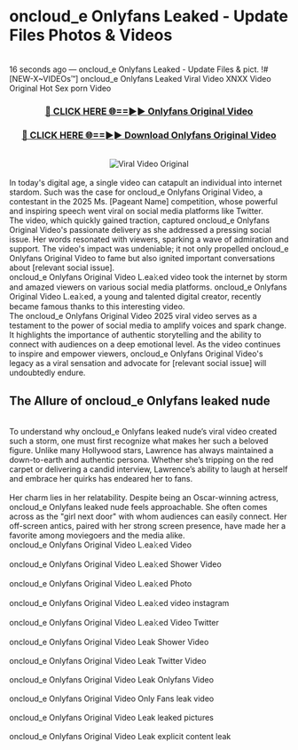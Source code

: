 # oncloud_e Onlyfans Leaked - Update Files Photos & Videos 
<br>
16 seconds ago — oncloud_e Onlyfans Leaked - Update Files & pict. !#[NEW-X~VIDEOs™] oncloud_e Onlyfans Leaked Viral Video XNXX Video Original Hot Sex porn Video
<br>
<div align="center">
<h3><a href="http://freeplayer.one?title=oncloud_e&ref=25OR" rel="nofollow">🔴 CLICK HERE 🌐==►► Onlyfans Original Video</a></h3>
<h3><a href="http://freeplayer.one?title=oncloud_e&ref=25OR" rel="nofollow">🔴 CLICK HERE 🌐==►► Download Onlyfans Original Video</a></h3>
<br>
<a href="http://freeplayer.one?title=oncloud_e&ref=25OR" rel="nofollow" data-target="animated-image.originalLink"><img src="https://i.ibb.co.com/xMMVF88/686577567.gif" alt="Viral Video Original" style="max-width: 100%; display: inline-block;" data-target="animated-image.originalImage"></a>
</div>
<br>
In today's digital age, a single video can catapult an individual into internet stardom. Such was the case for oncloud_e Onlyfans Original Video, a contestant in the 2025 Ms. [Pageant Name] competition, whose powerful and inspiring speech went viral on social media platforms like Twitter.
<br>
The video, which quickly gained traction, captured oncloud_e Onlyfans Original Video's passionate delivery as she addressed a pressing social issue. Her words resonated with viewers, sparking a wave of admiration and support. The video's impact was undeniable; it not only propelled oncloud_e Onlyfans Original Video to fame but also ignited important conversations about [relevant social issue].
<br>
oncloud_e Onlyfans Original Video L.ea𝚔ed video took the internet by storm and amazed viewers on various social media platforms. oncloud_e Onlyfans Original Video L.ea𝚔ed, a young and talented digital creator, recently became famous thanks to this interesting video.
<br>
The oncloud_e Onlyfans Original Video 2025 viral video serves as a testament to the power of social media to amplify voices and spark change. It highlights the importance of authentic storytelling and the ability to connect with audiences on a deep emotional level. As the video continues to inspire and empower viewers, oncloud_e Onlyfans Original Video's legacy as a viral sensation and advocate for [relevant social issue] will undoubtedly endure.
<br>
<h2>The Allure of oncloud_e Onlyfans leaked nude</h2>
<br>
To understand why oncloud_e Onlyfans leaked nude’s viral video created such a storm, one must first recognize what makes her such a beloved figure. Unlike many Hollywood stars, Lawrence has always maintained a down-to-earth and authentic persona. Whether she’s tripping on the red carpet or delivering a candid interview, Lawrence’s ability to laugh at herself and embrace her quirks has endeared her to fans.
<br><br>
Her charm lies in her relatability. Despite being an Oscar-winning actress, oncloud_e Onlyfans leaked nude feels approachable. She often comes across as the "girl next door" with whom audiences can easily connect. Her off-screen antics, paired with her strong screen presence, have made her a favorite among moviegoers and the media alike.
<br>
oncloud_e Onlyfans Original Video L.ea𝚔ed Video
<br><br>
oncloud_e Onlyfans Original Video L.ea𝚔ed Shower Video
<br><br>
oncloud_e Onlyfans Original Video L.ea𝚔ed Photo
<br><br>
oncloud_e Onlyfans Original Video L.ea𝚔ed video instagram
<br><br>
oncloud_e Onlyfans Original Video L.ea𝚔ed Video Twitter
<br><br>
oncloud_e Onlyfans Original Video Leak Shower Video
<br><br>
oncloud_e Onlyfans Original Video Leak Twitter Video
<br><br>
oncloud_e Onlyfans Original Video Leak Onlyfans Video
<br><br>
oncloud_e Onlyfans Original Video Only Fans leak video
<br><br>
oncloud_e Onlyfans Original Video Leak leaked pictures
<br><br>
oncloud_e Onlyfans Original Video Leak explicit content leak